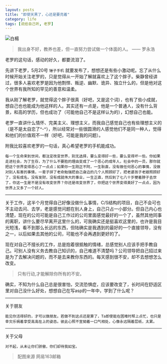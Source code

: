 ```yaml
---
layout: posts
title: "即使天黑了，心还是要亮着"
category: life
tags: [说给自己听, 老罗]
---
```


![白楊](http://white-poplar.shankun.top/posts/img/163mail.png)

>我出身不好，教养也差，但一直努力尝试做一个体面的人。 —— 罗永浩

老罗的这句话，感动的好久，都要流泪了。
<!--break-->
先讲下老罗，5月20号 `锤子手机` 就要发布了，想想还是有些小激动呢。忘了从什么时候开始关注老罗的，只是觉得从一开始了解就喜欢上了这个胖子。柴静曾经讲过，很多人喜欢老罗是因为他剽悍、叛逆、幽默、诡异、独立什么的，但是他对这个世界有我所知的罕见的善意和温柔。

我从刚了解老罗，就觉得这个胖子很真（好吧，又是这个词），也有了些小成就，想自己也也能成为他这样的人。其实还有一点是，他是一个普通人，没有什么背景，和高的学历，但也成功了（可能他自己不是这样认为的），幻想自己也能。

老罗一直讲什么情怀、完美主义、理想主义，而我自己感觉自己也有些理想主义的（是不是太自恋了^-^），所以经常对一些很圆滑的人感觉他们不是同一种人，觉得和他们的价值观不一样（好吧，可能是我的问题）。

附我比较喜欢老罗的一句话，真心希望老罗的手机能成功。

	每一个生命来到世间，都注定改变世界，别无选择，要么变得好一些，要么变得坏一些。你如果走进社会，为了生存，为了什么不要脸的理由变成了一个恶心的成年人，社会中的一员，那你就把这个世界变得恶心了一点点；如果你一生刚正不阿，一生耿直，没有做任何恶心的事情，没做对别人有害的事情，一辈子拼了老命勉强把自己身边的几个人照顾好了，把老婆孩子老娘照顾好了，没有成名，没有发财，没有成就伟大的事业，一生正直，然后到了七八十岁梗着脖子去世了，你这一生是不是没有改变世界？你还是改变世界了，你把这个世界变得美好了一点点，因为世界上又多了一个好人。

---
关于工作，这半个月觉得自己好像没做什么事情，C/S结构的项目，自己不会可也不主动去问、去学，老是感觉问题在别人身上，自己只占一小部分。但自己内心也清楚，现在的公司可能是自己工作过的公司里面感觉最好的一个了，虽然其他同事的离职，讲什么要尽早离开这里什么的，可我确实还是挺喜欢这里的，也许是我目光短浅，看不到那么长远的东西，但陆确实是我遇到的最好的一个直接领导，没有之一，以后如果去其他的公司，可能也不会再遇到更好的了。

现在对自己不擅长的工作，总是抱着很抵触的情绪，总感觉别人应该手把手教自己。可别人没有义务去教自己知识的，自己难道不清楚吗？公司领导把自己招过来是为了去解决问题的，而不是去来教你东西的。每天感到很不安，却不去想想怎么改变。

>只有行动,才能解除你所有的不安。

确实，不知为什么自己总是很害怕，交流恐惧症，应该要改变了，长时间在舒适区里对自己没什么好处，想想自己在写asp的一年中，学到了什么呢？

---
关于朋友

	能见你活得好的，才可以做朋友。若做不到这点还是算了，Ta即使能在困难时帮上点忙，也只是幸灾乐祸着享受高高在上的姿态。彼此心照不宣拗着一口气相处，心像永远隔着层纸，太累。

---
关于父母
	
	对不起，从未让你们骄傲，你们却待我如宝。

>配图来源 网易163邮箱